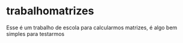 # trabalhomatrizes
Esse é um trabalho de escola para calcularmos matrizes, é algo bem simples para testarmos

